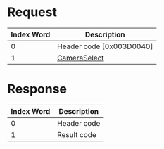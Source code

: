 # Request

| Index Word | Description                                             |
|------------|---------------------------------------------------------|
| 0          | Header code \[0x003D0040\]                              |
| 1          | [CameraSelect](Camera_Services#CameraSelect "wikilink") |

# Response

| Index Word | Description |
|------------|-------------|
| 0          | Header code |
| 1          | Result code |